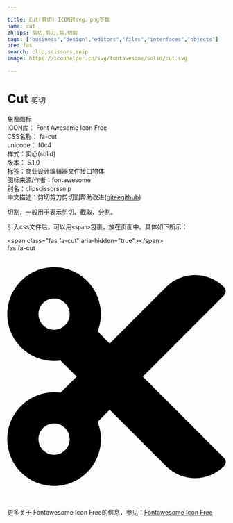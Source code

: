 ```yaml
---

title: Cut(剪切) ICON转svg、png下载
name: cut
zhTips: 剪切,剪刀,剪,切割
tags: ["business","design","editors","files","interfaces","objects"]
pre: fas
search: clip,scissors,snip
image: https://iconhelper.cn/svg/fontawesome/solid/cut.svg

---
```


# Cut  <small style="font-size: 60%;font-weight: 100">剪切</small>


<div class="detail-page">
<p>
<span><span class="badge-success badge">免费图标</span> </span>
<br/>
<span>
ICON库：
<span class="badge-secondary badge">Font Awesome Icon Free</span> 
</span>
<br/>
<span>
CSS名称：
<span class="badge-secondary badge">fa-cut</span> 
</span>
<br/>
<span>
unicode：
<span class="badge-secondary badge">f0c4</span> 
<copy-btn content='f0c4' btn-title=""></copy-btn>
<copy-btn :content='String.fromCodePoint(parseInt("f0c4", 16))' btn-title="复制U"></copy-btn>
</span><br/><span>样式：<span class="badge-light badge">实心(solid)</span></span>
<br/>
<span>
版本：
<span class="badge-secondary badge">5.1.0</span> 
</span><br/><span>标签：<span class="badge-light badge"><router-link to="/tags/business.html">商业</router-link></span><span class="badge-light badge"><router-link to="/tags/design.html">设计</router-link></span><span class="badge-light badge"><router-link to="/tags/editors.html">编辑器</router-link></span><span class="badge-light badge"><router-link to="/tags/files.html">文件</router-link></span><span class="badge-light badge"><router-link to="/tags/interfaces.html">接口</router-link></span><span class="badge-light badge"><router-link to="/tags/objects.html">物体</router-link></span></span>
<br/>
<span>图标来源/作者：<span class="badge-light badge">fontawesome</span></span> 
<br/>
<span>别名：<span class="badge-light badge">clip</span><span class="badge-light badge">scissors</span><span class="badge-light badge">snip</span></span><br/><span class="zh-detail">中文描述：<span class="badge-primary badge">剪切</span><span class="badge-primary badge">剪刀</span><span class="badge-primary badge">剪</span><span class="badge-primary badge">切割</span><span class="help-link"><span>帮助改进</span>(<a href="https://gitee.com/liuwave/icon-helper/edit/master/json/fontawesome/solid/cut.json" target="_blank" rel="noopener noreferrer">gitee</a><a href="https://github.com/liuwave/icon-helper/edit/master/json/fontawesome/solid/cut.json" target="_blank" rel="noopener noreferrer">github</a></span>)</span><br/>
</p>
</div><div class="description description alert alert-light">切割，一般用于表示剪切、截取、分割。</div>
<div class="alert alert-dark">
  <i class="fas fa-cut fa-xs"></i>
  <i class="fas fa-cut fa-sm"></i>
  <i class="fas fa-cut fa-lg"></i>
  <i class="fas fa-cut fa-2x"></i>
  <i class="fas fa-cut fa-3x"></i>
  <i class="fas fa-cut fa-5x"></i>
  <i class="fas fa-cut fa-7x"></i>
</div>
<div>
  <p>引入css文件后，可以用<code>&lt;span&gt;</code>包裹，放在页面中。具体如下所示：    
  </p>
  <div class="alert alert-primary" style="font-size: 14px">
    &lt;span class="fas fa-cut" aria-hidden="true"&gt;&lt;/span&gt;
    <copy-btn content='<span class="fas fa-cut" aria-hidden="true"></span>'></copy-btn>
  </div>
  <div class="alert alert-secondary">
    <i class="fas fa-cut"
    style="font-size: 24px"
    aria-hidden="true"></i> fas fa-cut
    <copy-btn content="fas fa-cut" btn-title="复制图标名称"></copy-btn>
  </div>
</div>
<div id="svg" class="svg-wrap">
<svg xmlns="http://www.w3.org/2000/svg" viewBox="0 0 448 512"><path d="M278.06 256L444.48 89.57c4.69-4.69 4.69-12.29 0-16.97-32.8-32.8-85.99-32.8-118.79 0L210.18 188.12l-24.86-24.86c4.31-10.92 6.68-22.81 6.68-35.26 0-53.02-42.98-96-96-96S0 74.98 0 128s42.98 96 96 96c4.54 0 8.99-.32 13.36-.93L142.29 256l-32.93 32.93c-4.37-.61-8.83-.93-13.36-.93-53.02 0-96 42.98-96 96s42.98 96 96 96 96-42.98 96-96c0-12.45-2.37-24.34-6.68-35.26l24.86-24.86L325.69 439.4c32.8 32.8 85.99 32.8 118.79 0 4.69-4.68 4.69-12.28 0-16.97L278.06 256zM96 160c-17.64 0-32-14.36-32-32s14.36-32 32-32 32 14.36 32 32-14.36 32-32 32zm0 256c-17.64 0-32-14.36-32-32s14.36-32 32-32 32 14.36 32 32-14.36 32-32 32z"/></svg>
</div>
<detail full-name='fa-cut'></detail>

<Vssue title="关于“Cut”的评论" />
    
<div><p>更多关于  Fontawesome Icon Free的信息，参见：<a target="_blank" href="https://iconhelper.cn/fontawesome.html">Fontawesome Icon Free</a>
</p></div>
